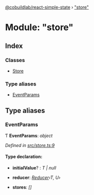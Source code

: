 [@cobuildlab/react-simple-state](../README.md) › ["store"](_store_.md)

# Module: "store"

## Index

### Classes

* [Store](../classes/_store_.store.md)

### Type aliases

* [EventParams](_store_.md#eventparams)

## Type aliases

###  EventParams

Ƭ **EventParams**: *object*

*Defined in [src/store.ts:9](https://github.com/cobuildlab/react-simple-state/blob/4d0bc58/src/store.ts#L9)*

#### Type declaration:

* **initialValue**? : *T | null*

* **reducer**: *[Reducer](_event_.md#reducer)‹T, U›*

* **stores**: *[]*

